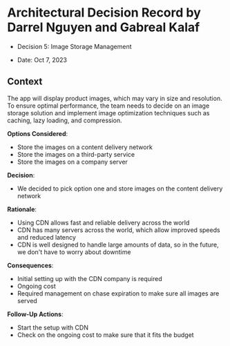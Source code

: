 # Architectural Decision Record by Darrel Nguyen and Gabreal Kalaf

  * Decision 5: Image Storage Management

  * Date: Oct 7, 2023

## Context 
  The app will display product images, which may vary in size and resolution. To ensure optimal performance, the team needs to decide on an image storage solution and implement image optimization techniques such as caching, lazy loading, and compression.

**Options Considered**:
  * Store the images on a content delivery network
  * Store the images on a third-party service
  * Store the images on a company server

**Decision**:
  * We decided to pick option one and store images on the content delivery network

**Rationale**:
  * Using CDN allows fast and reliable delivery across the world
  * CDN has many servers across the world, which allow improved speeds and reduced latency
  * CDN is well designed to handle large amounts of data, so in the future, we don't have to worry about downtime


**Consequences**:
  * Initial setting up with the CDN company is required
  * Ongoing cost
  * Required management on chase expiration to make sure all images are served


**Follow-Up Actions**:
  * Start the setup with CDN
  * Check on the ongoing cost to make sure that it fits the budget